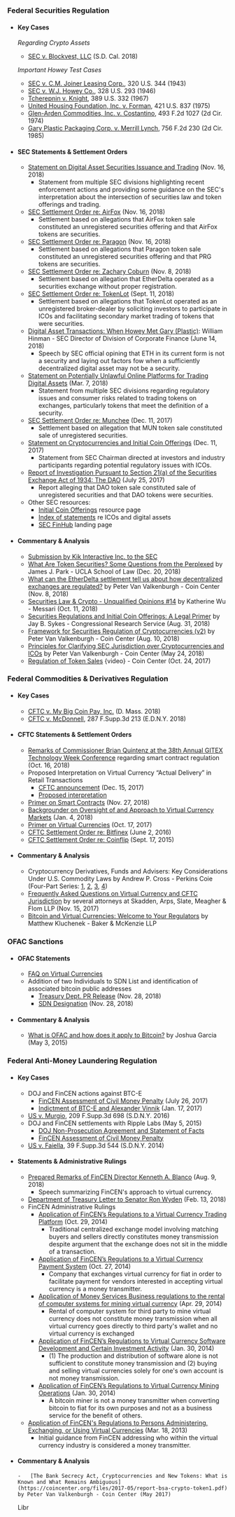 ### Federal Securities Regulation

-   #### Key Cases

    _Regarding Crypto Assets_

    -   [SEC v. Blockvest, LLC](https://scholar.google.com/scholar_case?case=1459130009709320147) (S.D. Cal. 2018)

    _Important Howey Test Cases_

    -   [SEC v. C.M. Joiner Leasing Corp.](https://scholar.google.com/scholar_case?case=11822356269281048781), 320 U.S. 344 (1943)
    -   [SEC v. W.J. Howey Co.](https://scholar.google.com/scholar_case?case=12975052269830471754), 328 U.S. 293 (1946)
    -   [Tcherepnin v. Knight](https://scholar.google.com/scholar_case?case=5481496770318090573), 389 U.S. 332 (1967)
    -   [United Housing Foundation, Inc. v. Forman](https://scholar.google.com/scholar_case?case=11168754825085710379), 421 U.S. 837 (1975)
    -   [Glen-Arden Commodities, Inc. v. Costantino](https://scholar.google.com/scholar_case?case=14457626249500273939), 493 F.2d 1027 (2d Cir. 1974)
    -   [Gary Plastic Packaging Corp. v. Merrill Lynch](https://scholar.google.com/scholar_case?case=10900624885862830401), 756 F.2d 230 (2d Cir. 1985)

-   #### SEC Statements & Settlement Orders

    -   [Statement on Digital Asset Securities Issuance and Trading](https://www.sec.gov/news/public-statement/digital-asset-securites-issuuance-and-trading) (Nov. 16, 2018)
        -   Statement from multiple SEC divisions highlighting recent enforcement actions and providing some guidance on the SEC's interpretation about the intersection of securities law and token offerings and trading.
    -   [SEC Settlement Order re: AirFox](https://www.sec.gov/litigation/admin/2018/33-10575.pdf) (Nov. 16, 2018)
        -   Settlement based on allegations that AirFox token sale constituted an unregistered securities offering and that AirFox tokens are securities.
    -   [SEC Settlement Order re: Paragon](https://www.sec.gov/litigation/admin/2018/33-10574.pdf) (Nov. 16, 2018)
        -   Settlement based on allegations that Paragon token sale constituted an unregistered securities offering and that PRG tokens are securities.
    -   [SEC Settlement Order re: Zachary Coburn](https://www.sec.gov/litigation/admin/2018/34-84553.pdf) (Nov. 8, 2018)
        -   Settlement based on allegation that EtherDelta operated as a securities exchange without proper registration.
    -   [SEC Settlement Order re: TokenLot](https://www.sec.gov/litigation/admin/2018/33-10543.pdf) (Sept. 11, 2018)
        -   Settlement based on allegations that TokenLot operated as an unregistered broker-dealer by soliciting investors to participate in ICOs and facilitating secondary market trading of tokens that were securities.
    -   [Digital Asset Transactions: When Howey Met Gary (Plastic)](https://www.sec.gov/news/speech/speech-hinman-061418): William Hinman - SEC Director of Division of Corporate Finance (June 14, 2018)
        -   Speech by SEC official opining that ETH in its current form is not a security and laying out factors fow when a sufficiently decentralized digital asset may not be a security.
    -   [Statement on Potentially Unlawful Online Platforms for Trading Digital Assets](https://www.sec.gov/news/public-statement/enforcement-tm-statement-potentially-unlawful-online-platforms-trading) (Mar. 7, 2018)
        -   Statement from multiple SEC divisions regarding regulatory issues and consumer risks related to trading tokens on exchanges, particularly tokens that meet the definition of a security.
    -   [SEC Settlement Order re: Munchee](https://www.sec.gov/litigation/admin/2017/33-10445.pdf) (Dec. 11, 2017)
        -   Settlement based on allegation that MUN token sale constituted sale of unregistered securities.
    -   [Statement on Cryptocurrencies and Initial Coin Offerings](https://www.sec.gov/news/public-statement/statement-clayton-2017-12-11) (Dec. 11, 2017)
        -   Statement from SEC Chairman directed at investors and industry participants regarding potential regulatory issues with ICOs.
    -   [Report of Investigation Pursuant to Section 21(a) of the Securities Exchange Act of 1934: The DAO](https://www.sec.gov/litigation/investreport/34-81207.pdf) (July 25, 2017)
        -   Report alleging that DAO token sale constituted sale of unregistered securities and that DAO tokens were securities.
    -   Other SEC resources:
        -   [Initial Coin Offerings](https://www.sec.gov/spotlight-initial-coin-offerings-and-digital-assets) resource page
        -   [Index of statements](https://www.sec.gov/spotlight-initial-coin-offerings-and-digital-assets) re ICOs and digital assets
        -   [SEC FinHub](https://www.sec.gov/finhub) landing page

-   #### Commentary & Analysis
    -   [Submission by Kik Interactive Inc. to the SEC](http://kinecosystem.org/wells_response.pdf)
    -   [What Are Token Securities? Some Questions from the Perplexed](https://corpgov.law.harvard.edu/2018/12/20/when-are-tokens-securities-some-questions-from-the-perplexed/) by James J. Park - UCLA School of Law (Dec. 20, 2018)
    -   [What can the EtherDelta settlement tell us about how decentralized exchanges are regulated?](https://coincenter.org/entry/what-can-the-etherdelta-settlement-tell-us-about-how-decentralized-exchanges-are-regulated) by Peter Van Valkenburgh - Coin Center (Nov. 8, 2018)
    -   [Securities Law & Crypto - Unqualified Opinions #14](https://messari.substack.com/p/securities-law-and-crypto-unqualified) by Katherine Wu - Messari (Oct. 11, 2018)
    -   [Securities Regulations and Initial Coin Offerings: A Legal Primer](https://fas.org/sgp/crs/misc/R45301.pdf) by Jay B. Sykes - Congressional Research Service (Aug. 31, 2018)
    -   [Framework for Securities Regulation of Cryptocurrencies (v2)](https://coincenter.org/files/securities-cryptocurrency-framework-v2.1.pdf) by Peter Van Valkenburgh - Coin Center (Aug. 10, 2018)
    -   [Principles for Clarifying SEC Jurisdiction over Cryptocurrencies and ICOs](https://coincenter.org/entry/principles-for-clarifying-sec-jurisdiction-over-cryptocurrencies-and-icos) by Peter Van Valkenburgh - Coin Center (May 24, 2018)
    -   [Regulation of Token Sales](https://youtu.be/tz8t5OTc7R0) {video} - Coin Center (Oct. 24, 2017)

### Federal Commodities & Derivatives Regulation

-   #### Key Cases
    -   [CFTC v. My Big Coin Pay, Inc.](https://www.cftc.gov/sites/default/files/2018-10/enfmybigcoinpayincmemorandum092618_0.pdf) (D. Mass. 2018)
    -   [CFTC v. McDonnell](https://scholar.google.com/scholar_case?case=16464466787559233193), 287 F.Supp.3d 213 (E.D.N.Y. 2018)
-   #### CFTC Statements & Settlement Orders
    -   [Remarks of Commissioner Brian Quintenz at the 38th Annual GITEX Technology Week Conference](https://www.cftc.gov/PressRoom/SpeechesTestimony/opaquintenz16) regarding smart contract regulation (Oct. 16, 2018)
    -   Proposed Interpretation on Virtual Currency “Actual Delivery” in Retail Transactions
        -   [CFTC announcement](https://www.cftc.gov/PressRoom/PressReleases/7664-17) (Dec. 15, 2017)
        -   [Proposed interpretation](https://www.cftc.gov/sites/default/files/idc/groups/public/@lrfederalregister/documents/file/2017-27421a.pdf)
    -   [Primer on Smart Contracts](https://www.cftc.gov/sites/default/files/2018-11/LabCFTC_PrimerSmartContracts112718_0.pdf) (Nov. 27, 2018)
    -   [Backgrounder on Oversight of and Approach to Virtual Currency Markets](https://www.cftc.gov/sites/default/files/idc/groups/public/%40customerprotection/documents/file/backgrounder_virtualcurrency01.pdf) (Jan. 4, 2018)
    -   [Primer on Virtual Currencies](https://www.cftc.gov/sites/default/files/idc/groups/public/%40customerprotection/documents/file/labcftc_primercurrencies100417.pdf) (Oct. 17, 2017)
    -   [CFTC Settlement Order re: Bitfinex](https://www.cftc.gov/sites/default/files/idc/groups/public/@lrenforcementactions/documents/legalpleading/enfbfxnaorder060216.pdf) (June 2, 2016)
    -   [CFTC Settlement Order re: Coinflip](https://www.cftc.gov/sites/default/files/idc/groups/public/@lrenforcementactions/documents/legalpleading/enfcoinfliprorder09172015.pdf) (Sept. 17, 2015)
-   #### Commentary & Analysis
    -   Cryptocurrency Derivatives, Funds and Advisers: Key Considerations Under U.S. Commodity Laws by Andrew P. Cross - Perkins Coie (Four-Part Series: [1](https://www.derivativesandreporeport.com/2018/09/cryptocurrency-derivatives-funds-and-advisers-key-considerations-under-u-s-commodity-laws-part-1-cryptos-are-commodites-except-when-they-are-not/), [2](https://www.derivativesandreporeport.com/2018/09/cryptocurrency-derivatives-funds-and-advisers-key-considerations-under-u-s-commodity-laws-part-2-the-regulation-of-commodities-quite-substantial-even-if-not-substantive/), [3](https://www.derivativesandreporeport.com/2018/10/cryptocurrency-derivatives-funds-and-advisers-key-considerations-under-u-s-commodity-laws-part-3-why-commodity-interests-are-of-interest/), [4](https://www.derivativesandreporeport.com/2018/10/cryptocurrency-derivatives-funds-and-advisers-key-considerations-under-u-s-commodity-laws-part-4-about-the-interests-of-interest/))
    -   [Frequently Asked Questions on Virtual Currency and CFTC Jurisdiction](https://www.skadden.com/insights/publications/2017/11/faqs-on-virtual-currency-and-cftc-jurisdiction) by several attorneys at Skadden, Arps, Slate, Meagher & Flom LLP (Nov. 15, 2017)
    -   [Bitcoin and Virtual Currencies: Welcome to Your Regulators](https://www.bakermckenzie.com/en/-/media/files/people/kluchenek-matthew/ar_na_mkluchenek_bitcoinvirtualcurrency_2016.pdf) by Matthew Kluchenek - Baker & McKenzie LLP

### OFAC Sanctions

-   #### OFAC Statements
    -   [FAQ on Virtual Currencies](https://www.treasury.gov/resource-center/faqs/Sanctions/Pages/faq_compliance.aspx#vc_faqs)
    -   Addition of two Individuals to SDN List and identification of associated bitcoin public addresses
        -   [Treasury Dept. PR Release](https://home.treasury.gov/news/press-releases/sm556) (Nov. 28, 2018)
        -   [SDN Designation](https://www.treasury.gov/resource-center/sanctions/OFAC-Enforcement/Pages/20181128.aspx) (Nov. 28, 2018)
-   #### Commentary & Analysis
    -   [What is OFAC and how does it apply to Bitcoin?](https://coincenter.org/entry/what-is-ofac-and-how-does-it-apply-to-bitcoin) by Joshua Garcia (May 3, 2015)

### Federal Anti-Money Laundering Regulation

-   #### Key Cases
    -   DOJ and FinCEN actions against BTC-E
        -   [FinCEN Assessment of Civil Money Penalty](https://www.fincen.gov/sites/default/files/enforcement_action/2017-07-26/Assessment%20for%20BTCeVinnik%20FINAL%20SignDate%2007.26.17.pdf) (July 26, 2017)
        -   [Indictment of BTC-E and Alexander Vinnik](https://www.justice.gov/usao-ndca/press-release/file/984661/download) (Jan. 17, 2017)
    -   [US v. Murgio](https://scholar.google.com/scholar_case?case=14324236322418966686), 209 F.Supp.3d 698 (S.D.N.Y. 2016)
    -   DOJ and FinCEN settlements with Ripple Labs (May 5, 2015)
        -   [DOJ Non-Prosecution Agreement and Statement of Facts](https://www.justice.gov/sites/default/files/opa/press-releases/attachments/2015/05/05/settlement_agreement.pdf)
        -   [FinCEN Assessment of Civil Money Penalty](https://www.fincen.gov/sites/default/files/shared/Ripple_Assessment.pdf)
    -   [US v. Faiella](https://scholar.google.com/scholar_case?case=11943246728627907201), 39 F.Supp.3d 544 (S.D.N.Y. 2014)
-   #### Statements & Administrative Rulings
    -   [Prepared Remarks of FinCEN Director Kenneth A. Blanco](https://www.fincen.gov/news/speeches/prepared-remarks-fincen-director-kenneth-blanco-delivered-2018-chicago-kent-block) (Aug. 9, 2018)
        -   Speech summarizing FinCEN's approach to virtual currency.
    -   [Department of Treasury Letter to Senator Ron Wyden](https://coincenter.org/files/2018-03/fincen-ico-letter-march-2018-coin-center.pdf) (Feb. 13, 2018)
    -   FinCEN Administrative Rulings
        -   [Application of FinCEN’s Regulations to a Virtual Currency Trading Platform](https://www.fincen.gov/sites/default/files/administrative_ruling/FIN-2014-R011.pdf) (Oct. 29, 2014)
            -   Traditional centralized exchange model involving matching buyers and sellers directly constitutes money transmission despite argument that the exchange does not sit in the middle of a transaction.
        -   [Application of FinCEN’s Regulations to a Virtual Currency Payment System](https://www.fincen.gov/sites/default/files/administrative_ruling/FIN-2014-R012.pdf) (Oct. 27, 2014)
            -   Company that exchanges virtual currency for fiat in order to facilitate payment for vendors interested in accepting virtual currency is a money transmitter.
        -   [Application of Money Services Business regulations to the rental of computer systems for mining virtual currency](https://www.fincen.gov/sites/default/files/administrative_ruling/FIN-2014-R007.pdf) (Apr. 29, 2014)
            -   Rental of computer system for third party to mine virtual currency does not constitute money transmission when all virtual currency goes directly to third party's wallet and no virtual currency is exchanged
        -   [Application of FinCEN’s Regulations to Virtual Currency Software Development and Certain Investment Activity](https://www.fincen.gov/sites/default/files/shared/FIN-2014-R002.pdf) (Jan. 30, 2014)
            -   (1) The production and distribution of software alone is not sufficient to constitute money transmission and (2) buying and selling virtual currencies solely for one's own account is not money transmission.
        -   [Application of FinCEN’s Regulations to Virtual Currency Mining Operations](https://www.fincen.gov/sites/default/files/shared/FIN-2014-R001.pdf) (Jan. 30, 2014)
            -   A bitcoin miner is not a money transmitter when converting bitcoin to fiat for its own purposes and not as a business service for the benefit of others.
    -   [Application of FinCEN's Regulations to Persons Administering, Exchanging, or Using Virtual Currencies](https://www.fincen.gov/sites/default/files/shared/FIN-2013-G001.pdf) (Mar. 18, 2013)
        -   Initial guidance from FinCEN addressing who within the virtual currency industry is considered a money transmitter.
-   #### Commentary & Analysis
        -   [The Bank Secrecy Act, Cryptocurrencies and New Tokens: What is Known and What Remains Ambiguous](https://coincenter.org/files/2017-05/report-bsa-crypto-token1.pdf) by Peter Van Valkenburgh - Coin Center (May 2017)
    Libr
